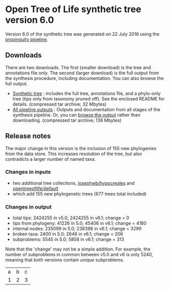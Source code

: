 # Open Tree of Life synthetic tree version 6.0

Version 6.0 of the synthetic tree was generated on 22 July 2016 using the [propinquity pipeline](https://github.com/OpenTreeOfLife/propinquity).

## Downloads
There are two downloads. The first (smaller download) is the tree and annotations file only. The second (larger download) is the full output from the synthesis procedure, including documentation. You can also browse the full output.

* [Synthetic tree](http://files.opentreeoflife.org/synthesis/opentree6.0/opentree6.0_tree.tar.gz) : includes the full tree, annotations file, and a phylo-only tree (tips only from taxonomy pruned off). See the enclosed README for details. (compressed tar archive; 32 Mbytes)
* [All pipeline outputs](http://files.opentreeoflife.org/synthesis/opentree6.0/opentree5.0_output.tgz) : Outputs and documentation from all stages of the synthesis pipeline. Or, you can [browse the output](http://files.opentreeoflife.org/synthesis/opentree6.0/output/index.html) rather than downloading. (compressed tar archive; 138 Mbytes)

## Release notes

The major change in this version is the inclusion of 155 new phylogenies from the data store. This increases resolution of the tree, but also contradicts a larger number of named taxa.

### Changes in inputs

* two additional tree collections, [josephwb/hypocreales](https://tree.opentreeoflife.org/curator/collections/josephwb/hypocreales) and [opentreeoflife/default](https://tree.opentreeoflife.org/curator/collections/opentreeoflife/default)
* which add 155 new phylogenetic trees (677 trees total included)

### Changes in output

* total tips:  2424255 in v5.0; 2424255 in v6.1; change = 0
* tips from phylogeny: 41226 in 5.0; 45406 in v6.1; change = 4180 
* internal nodes: 235099 in 5.0; 238398 in v6.1; change = 3299 
* broken taxa: 2400 in 5.0; 2646 in v6.1; change = 206 
* subproblems: 5545 in 5.0; 5858 in v6.1; change = 313

Note that the 'change' may not be a simple addition. For example, the number of subproblems in common between v5.0 and v6 is only 5240, meaning that both versions contain *unique* subproblems.

<table>
 <tr>
  <td>a</td>
  <td>b</td>
  <td>c</td>
 </tr>
 <tr>
  <td>1</td>
  <td>2</td>
  <td>3</td>
 </tr>
</table>
